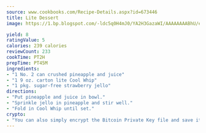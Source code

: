 ```yaml
---
source: www.cookbooks.com/Recipe-Details.aspx?id=673446
title: Lite Dessert
image: https://1.bp.blogspot.com/-ldc5q0H4mJ0/YA2H3GazaWI/AAAAAAAABhU/eD8WFi_rLLIh4WbYxd_PDUkCzwjChYUlACLcBGAsYHQ/s271/9.png

yield: 8
ratingValue: 5
calories: 239 calories
reviewCount: 233
cookTime: PT2H
prepTime: PT45M
ingredients:
- "1 No. 2 can crushed pineapple and juice"
- "1 9 oz. carton lite Cool Whip"
- "1 pkg. sugar-free strawberry jello"
directions:
- "Put pineapple and juice in bowl."
- "Sprinkle jello in pineapple and stir well."
- "Fold in Cool Whip until set."
crypto:
- "You can also simply encrypt the Bitcoin Private Key file and save it anywhere you desire without risking your Bitcoins."
---
```

